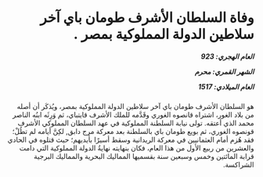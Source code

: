 <h1 dir="rtl">وفاة السلطان الأشرف طومان باي آخر سلاطين الدولة المملوكية بمصر  .</h1>

<h5 dir="rtl">العام الهجري:  923

الشهر القمري: محرم

العام الميلادي: 1517</h5>

<p dir="rtl">هو السلطان الأشرف طومان باي آخر سلاطين الدولة المملوكية بمصر، ويُذكَر أن أصله من بلاد الغور، اشتراه قانصوه الغوري وقَدَّمه للملك الأشرف قايتباي، ثم وَرِثَه ابنُه الناصر محمد الذي أعتقه. تولى نيابة السلطنة المملوكية في عهد السلطان المملوكي الأشرف قونصوه الغوري، ثم بويع طومان باي بالسلطنة بعد معركة مرج دابق, لكِنَّ أيامه لم تطُلْ؛ فقد هُزم أمام العثمانيين في معركة الريدانية وسقط أسيرًا بأيديهم؛ حيث قتلوه في الحادي والعشرين من ربيع الأول من هذا العام، فكان بنهايته نهايةُ الدولة المملوكية التي دامت قرابة المائتين وخمس وسبعين سنة بقسميها المماليك البحرية والمماليك البرجية الشراكسة.</p></br>
